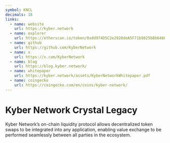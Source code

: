 ```yaml
---
symbol: KNCL
decimals: 18
links:
  - name: website
    url: https://kyber.network
  - name: explorer
    url: https://etherscan.io/token/0xdd974D5C2e2928deA5F71b9825b8b646686BD200
  - name: github
    url: https://github.com/KyberNetwork
  - name: x
    url: https://x.com/KyberNetwork
  - name: blog
    url: https://blog.kyber.network/
  - name: whitepaper
    url: https://kyber.network/assets/KyberNetworkWhitepaper.pdf
  - name: coingecko
    url: https://coingecko.com/en/coins/kyber-network/
---
```


# Kyber Network Crystal Legacy

Kyber Network’s on-chain liquidity protocol allows decentralized token swaps to be integrated into any application, enabling value exchange to be performed seamlessly between all parties in the ecosystem.
